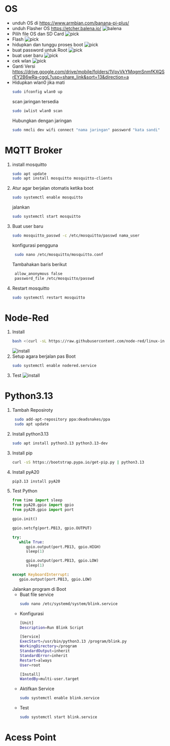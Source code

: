 # OS

* unduh OS di https://www.armbian.com/banana-pi-plus/
* unduh Flasher OS https://etcher.balena.io/
  ![balena](image/balena.png)
* Pilih file OS dan SD Card
  ![pick](image/pick_setup.png)
* Flash
  ![pick](image/install.png)
* hidupkan dan tunggu proses boot
  ![pick](image/boot.png)
* buat password untuk Root
  ![pick](image/pwdroot.png)
* buat user baru
  ![pick](image/buatuser.png)
* cek wlan
  ![pick](image/cekwlan.png)
* Ganti Versi
  https://drive.google.com/drive/mobile/folders/1VpvVkYMqgmSnmfKXQSrEY2B6wRa-cggL?usp=share_link&sort=13&direction=a
* Hidupkan wlan0 jika mati
  ```bash
  sudo ifconfig wlan0 up
  ```
  scan jaringan tersedia
  ```bash
  sudo iwlist wlan0 scan
  ```
  Hubungkan dengan jaringan
  ```bash
  sudo nmcli dev wifi connect "nama jaringan" password "kata sandi"

  ```

# MQTT Broker

1. install mosquitto

   ```bash
   sudo apt update
   sudo apt install mosquitto mosquitto-clients
   ```
2. Atur agar berjalan otomatis ketika boot
    ```bash
    sudo systemctl enable mosquitto
   ```
   jalankan
   ```bash
   sudo systemctl start mosquitto
   ```
3. Buat user baru
   ```bash
   sudo mosquitto_passwd -c /etc/mosquitto/passwd nama_user
   ```
   konfigurasi pengguna
   ```bash
    sudo nano /etc/mosquitto/mosquitto.conf
   ```
   Tambahakan baris berikut
   ```bash
    allow_anonymous false
    password_file /etc/mosquitto/passwd
   ```
4. Restart mosquitto
   ```bash
   sudo systemctl restart mosquitto
   ```

# Node-Red
1. Install
   ```bash
   bash <(curl -sL https://raw.githubusercontent.com/node-red/linux-installers/master/deb/update-nodejs-and-nodered)
   ```
   ![install](image/installnode.png)
2. Setup agara berjalan pas Boot
   ```bash
   sudo systemctl enable nodered.service
   ```
3. Test
   ![install](image/testnod.png)

# Python3.13
1. Tambah Reposiroty
   ```bash
    sudo add-apt-repository ppa:deadsnakes/ppa
    sudo apt update
   ```
2. Install python3.13
   ```bash
   sudo apt install python3.13 python3.13-dev
   ```
3. Install pip
   ```bash
   curl -sS https://bootstrap.pypa.io/get-pip.py | python3.13
   ```
4. Install pyA20
    ```bash
   pip3.13 install pyA20
   ```
5. Test Python
   ```python
   from time import sleep
   from pyA20.gpio import gpio
   from pyA20.gpio import port

   gpio.init()

   gpio.setcfg(port.PB13, gpio.OUTPUT)

   try:
      while True:
         gpio.output(port.PB13, gpio.HIGH)
         sleep(1)

         gpio.output(port.PB13, gpio.LOW)
         sleep(1)

   except KeyboardInterrupt:
      gpio.output(port.PB13, gpio.LOW)
   ```
   Jalankan program di Boot
   - Buat file service
      ```bash
      sudo nano /etc/systemd/system/blink.service
      ```
   - Konfigurasi
      ```bash
      [Unit]
      Description=Run Blink Script

      [Service]
      ExecStart=/usr/bin/python3.13 /program/blink.py
      WorkingDirectory=/program
      StandardOutput=inherit
      StandardError=inherit
      Restart=always
      User=root

      [Install]
      WantedBy=multi-user.target
      ```
   - Aktifkan Service
      ```bash
      sudo systemctl enable blink.service
      ```
   - Test
      ```bash
      sudo systemctl start blink.service
      ```

# Acess Point
